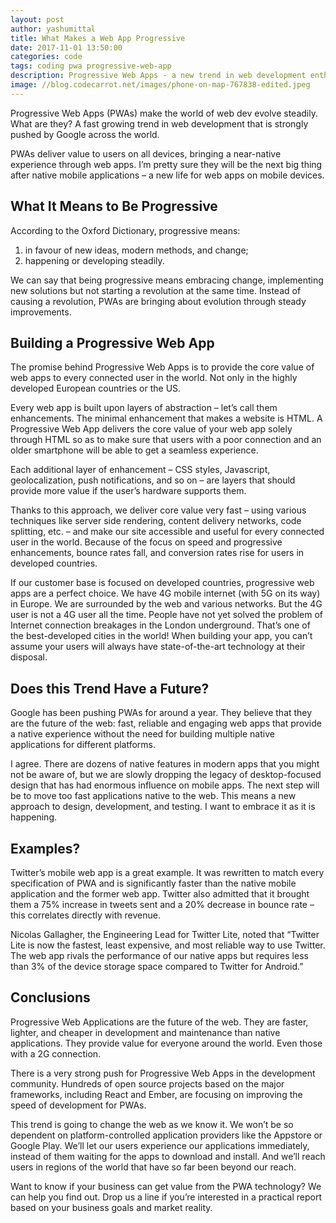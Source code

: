 ```yaml
---
layout: post
author: yashumittal
title: What Makes a Web App Progressive
date: 2017-11-01 13:50:00
categories: code
tags: coding pwa progressive-web-app
description: Progressive Web Apps - a new trend in web development enthusiastically promoted by Google. Find out what they are about and how you can use them.
image: //blog.codecarrot.net/images/phone-on-map-767838-edited.jpeg
---
```


Progressive Web Apps (PWAs) make the world of web dev evolve steadily. What are they? A fast growing trend in web development that is strongly pushed by Google across the world.

PWAs deliver value to users on all devices, bringing a near-native experience through web apps. I’m pretty sure they will be the next big thing after native mobile applications – a new life for web apps on mobile devices.

## What It Means to Be Progressive

According to the Oxford Dictionary, progressive means:

1. in favour of new ideas, modern methods, and change;
2. happening or developing steadily.

We can say that being progressive means embracing change, implementing new solutions but not starting a revolution at the same time. Instead of causing a revolution, PWAs are bringing about evolution through steady improvements.

## Building a Progressive Web App

The promise behind Progressive Web Apps is to provide the core value of web apps to every connected user in the world. Not only in the highly developed European countries or the US.

Every web app is built upon layers of abstraction – let’s call them enhancements. The minimal enhancement that makes a website is HTML. A Progressive Web App delivers the core value of your web app solely through HTML so as to make sure that users with a poor connection and an older smartphone will be able to get a seamless experience.

Each additional layer of enhancement – CSS styles, Javascript, geolocalization, push notifications, and so on – are layers that should provide more value if the user’s hardware supports them.

Thanks to this approach, we deliver core value very fast – using various techniques like server side rendering, content delivery networks, code splitting, etc. – and make our site accessible and useful for every connected user in the world. Because of the focus on speed and progressive enhancements, bounce rates fall, and conversion rates rise for users in developed countries.

If our customer base is focused on developed countries, progressive web apps are a perfect choice. We have 4G mobile internet (with 5G on its way) in Europe. We are surrounded by the web and various networks. But the 4G user is not a 4G user all the time. People have not yet solved the problem of Internet connection breakages in the London underground. That’s one of the best-developed cities in the world! When building your app, you can’t assume your users will always have state-of-the-art technology at their disposal.

## Does this Trend Have a Future?

Google has been pushing PWAs for around a year. They believe that they are the future of the web: fast, reliable and engaging web apps that provide a native experience without the need for building multiple native applications for different platforms.

I agree. There are dozens of native features in modern apps that you might not be aware of, but we are slowly dropping the legacy of desktop-focused design that has had enormous influence on mobile apps. The next step will be to move too fast applications native to the web. This means a new approach to design, development, and testing. I want to embrace it as it is happening.

## Examples?

Twitter’s mobile web app is a great example. It was rewritten to match every specification of PWA and is significantly faster than the native mobile application and the former web app. Twitter also admitted that it brought them a 75% increase in tweets sent and a 20% decrease in bounce rate – this correlates directly with revenue.

Nicolas Gallagher, the Engineering Lead for Twitter Lite, noted that “Twitter Lite is now the fastest, least expensive, and most reliable way to use Twitter. The web app rivals the performance of our native apps but requires less than 3% of the device storage space compared to Twitter for Android.”

## Conclusions

Progressive Web Applications are the future of the web. They are faster, lighter, and cheaper in development and maintenance than native applications. They provide value for everyone around the world. Even those with a 2G connection.

There is a very strong push for Progressive Web Apps in the development community. Hundreds of open source projects based on the major frameworks, including React and Ember, are focusing on improving the speed of development for PWAs.

This trend is going to change the web as we know it. We won’t be so dependent on platform-controlled application providers like the Appstore or Google Play. We’ll let our users experience our applications immediately, instead of them waiting for the apps to download and install. And we’ll reach users in regions of the world that have so far been beyond our reach.

Want to know if your business can get value from the PWA technology? We can help you find out. Drop us a line if you’re interested in a practical report based on your business goals and market reality.
